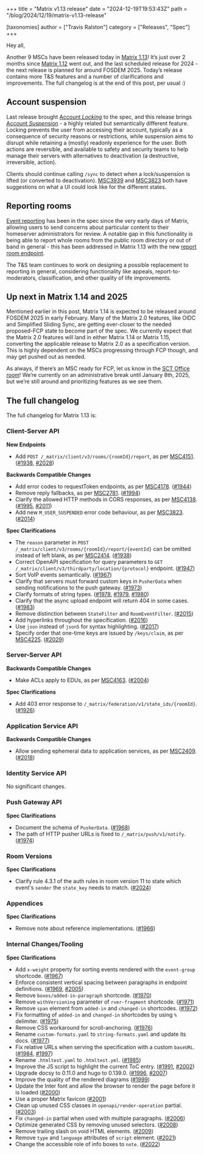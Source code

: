 +++
title = "Matrix v1.13 release"
date = "2024-12-19T19:53:43Z"
path = "/blog/2024/12/19/matrix-v1.13-release"

[taxonomies]
author = ["Travis Ralston"]
category = ["Releases", "Spec"]
+++

Hey all,

Another 9 MSCs have been released today in [Matrix 1.13](https://spec.matrix.org/v1.13/)! It’s just over 2 months since [Matrix 1.12](https://matrix.org/blog/2024/10/07/matrix-v1.12-release/) went out, and the last scheduled release for 2024 - the next release is planned for around FOSDEM 2025. Today’s release contains more T&S features and a number of clarifications and improvements. The full changelog is at the end of this post, per usual :)

<!-- more -->

## Account suspension

Last release brought [Account *Locking*](https://spec.matrix.org/v1.13/client-server-api/#account-locking) to the spec, and this release brings [Account *Suspension*](https://spec.matrix.org/v1.13/client-server-api/#account-suspension) - a highly related but semantically different feature. Locking prevents the user from accessing their account, typically as a consequence of security reasons or restrictions, while suspension aims to disrupt while retaining a (mostly) readonly experience for the user. Both actions are reversible, and available to safety and security teams to help manage their servers with alternatives to deactivation (a destructive, irreversible, action).

Clients should continue calling `/sync` to detect when a lock/suspension is lifted (or converted to deactivation). [MSC3939](https://github.com/matrix-org/matrix-spec-proposals/pull/3939) and [MSC3823](https://github.com/matrix-org/matrix-spec-proposals/pull/3823) both have suggestions on what a UI could look like for the different states.

## Reporting rooms

[Event reporting](https://spec.matrix.org/v1.13/client-server-api/#post_matrixclientv3roomsroomidreporteventid) has been in the spec since the very early days of Matrix, allowing users to send concerns about particular content to their homeserver administrators for review. A notable gap in this functionality is being able to report whole rooms from the public room directory or out of band in general - this has been addressed in Matrix 1.13 with the new [report room endpoint](https://spec.matrix.org/v1.13/client-server-api/#post_matrixclientv3roomsroomidreport).

The T&S team continues to work on designing a possible replacement to reporting in general, considering functionality like appeals, report-to-moderators, classification, and other quality of life improvements.

## Up next in Matrix 1.14 and 2025

Mentioned earlier in this post, Matrix 1.14 is expected to be released around FOSDEM 2025 in early February. Many of the Matrix 2.0 features, like OIDC and Simplified Sliding Sync, are getting ever-closer to the needed proposed-FCP state to become part of the spec. We currently expect that the Matrix 2.0 features will land in either Matrix 1.14 or Matrix 1.15, converting the applicable release to Matrix 2.0 as a specification version. This is highly dependent on the MSCs progressing through FCP though, and may get pushed out as needed.

As always, if there’s an MSC ready for FCP, let us know in the [SCT Office room](https://matrix.to/#/#sct-office:matrix.org)! We’re currently on an administrative break until January 8th, 2025, but we’re still around and prioritizing features as we see them.

## The full changelog

The full changelog for Matrix 1.13 is:

### Client-Server API

**New Endpoints**

- Add `POST /_matrix/client/v3/rooms/{roomId}/report`, as per [MSC4151](https://github.com/matrix-org/matrix-spec-proposals/pull/4151). ([#1938](https://github.com/matrix-org/matrix-spec/issues/1938), [#2028](https://github.com/matrix-org/matrix-spec/issues/2028))

**Backwards Compatible Changes**

- Add error codes to requestToken endpoints, as per [MSC4178](https://github.com/matrix-org/matrix-spec-proposals/pull/4178). ([#1944](https://github.com/matrix-org/matrix-spec/issues/1944))
- Remove reply fallbacks, as per [MSC2781](https://github.com/matrix-org/matrix-spec-proposals/issues/2781). ([#1994](https://github.com/matrix-org/matrix-spec/issues/1994))
- Clarify the allowed HTTP methods in CORS responses, as per [MSC4138](https://github.com/matrix-org/matrix-spec-proposals/pull/4138). ([#1995](https://github.com/matrix-org/matrix-spec/issues/1995), [#2011](https://github.com/matrix-org/matrix-spec/issues/2011))
- Add new `M_USER_SUSPENDED` error code behaviour, as per [MSC3823](https://github.com/matrix-org/matrix-spec-proposals/pull/3823). ([#2014](https://github.com/matrix-org/matrix-spec/issues/2014))

**Spec Clarifications**

- The `reason` parameter in `POST /_matrix/client/v3/rooms/{roomId}/report/{eventId}` can be omitted instead of left blank, as per [MSC2414](https://github.com/matrix-org/matrix-spec-proposals/pull/2414). ([#1938](https://github.com/matrix-org/matrix-spec/issues/1938))
- Correct OpenAPI specification for query parameters to `GET /_matrix/client/v3/thirdparty/location/{protocol}` endpoint. ([#1947](https://github.com/matrix-org/matrix-spec/issues/1947))
- Sort VoIP events semantically. ([#1967](https://github.com/matrix-org/matrix-spec/issues/1967))
- Clarify that servers must forward custom keys in `PusherData` when sending notifications to the push gateway. ([#1973](https://github.com/matrix-org/matrix-spec/issues/1973))
- Clarify formats of string types. ([#1978](https://github.com/matrix-org/matrix-spec/issues/1978), [#1979](https://github.com/matrix-org/matrix-spec/issues/1979), [#1980](https://github.com/matrix-org/matrix-spec/issues/1980))
- Clarify that the async upload endpoint will return 404 in some cases. ([#1983](https://github.com/matrix-org/matrix-spec/issues/1983))
- Remove distinction between `StateFilter` and `RoomEventFilter`. ([#2015](https://github.com/matrix-org/matrix-spec/issues/2015))
- Add hyperlinks throughout the specification. ([#2016](https://github.com/matrix-org/matrix-spec/issues/2016))
- Use `json` instead of `json5` for syntax highlighting. ([#2017](https://github.com/matrix-org/matrix-spec/issues/2017))
- Specify order that one-time keys are issued by `/keys/claim`, as per [MSC4225](https://github.com/matrix-org/matrix-spec-proposals/pull/4225). ([#2029](https://github.com/matrix-org/matrix-spec/issues/2029))

### Server-Server API

**Backwards Compatible Changes**

- Make ACLs apply to EDUs, as per [MSC4163](https://github.com/matrix-org/matrix-spec-proposals/pull/4163). ([#2004](https://github.com/matrix-org/matrix-spec/issues/2004))

**Spec Clarifications**

- Add 403 error response to `/_matrix/federation/v1/state_ids/{roomId}`. ([#1926](https://github.com/matrix-org/matrix-spec/issues/1926))

### Application Service API

**Backwards Compatible Changes**

- Allow sending ephemeral data to application services, as per [MSC2409](https://github.com/matrix-org/matrix-spec-proposals/pull/2409). ([#2018](https://github.com/matrix-org/matrix-spec/issues/2018))

### Identity Service API

No significant changes.

### Push Gateway API

**Spec Clarifications**

- Document the schema of `PusherData`. ([#1968](https://github.com/matrix-org/matrix-spec/issues/1968))
- The path of HTTP pusher URLs is fixed to `/_matrix/push/v1/notify`. ([#1974](https://github.com/matrix-org/matrix-spec/issues/1974))

### Room Versions

**Spec Clarifications**

- Clarify rule 4.3.1 of the auth rules in room version 11 to state which event's `sender` the `state_key` needs to match. ([#2024](https://github.com/matrix-org/matrix-spec/issues/2024))

### Appendices

**Spec Clarifications**

- Remove note about reference implementations. ([#1966](https://github.com/matrix-org/matrix-spec/issues/1966))

### Internal Changes/Tooling

**Spec Clarifications**

- Add `x-weight` property for sorting events rendered with the `event-group` shortcode. ([#1967](https://github.com/matrix-org/matrix-spec/issues/1967))
- Enforce consistent vertical spacing between paragraphs in endpoint definitions. ([#1969](https://github.com/matrix-org/matrix-spec/issues/1969), [#2005](https://github.com/matrix-org/matrix-spec/issues/2005))
- Remove `boxes/added-in-paragraph` shortcode. ([#1970](https://github.com/matrix-org/matrix-spec/issues/1970))
- Remove `withVersioning` parameter of `rver-fragment` shortcode. ([#1971](https://github.com/matrix-org/matrix-spec/issues/1971))
- Remove `span` element from `added-in` and `changed-in` shortcodes. ([#1972](https://github.com/matrix-org/matrix-spec/issues/1972))
- Fix formatting of `added-in` and `changed-in` shortcodes by using `%` delimiter. ([#1975](https://github.com/matrix-org/matrix-spec/issues/1975))
- Remove CSS workaround for scroll-anchoring. ([#1976](https://github.com/matrix-org/matrix-spec/issues/1976))
- Rename `custom-formats.yaml` to `string-formats.yaml` and update its docs. ([#1977](https://github.com/matrix-org/matrix-spec/issues/1977))
- Fix relative URLs when serving the specification with a custom `baseURL`. ([#1984](https://github.com/matrix-org/matrix-spec/issues/1984), [#1997](https://github.com/matrix-org/matrix-spec/issues/1997))
- Rename `.htmltest.yaml` to `.htmltest.yml`. ([#1985](https://github.com/matrix-org/matrix-spec/issues/1985))
- Improve the JS script to highlight the current ToC entry. ([#1991](https://github.com/matrix-org/matrix-spec/issues/1991), [#2002](https://github.com/matrix-org/matrix-spec/issues/2002))
- Upgrade docsy to 0.11.0 and hugo to 0.139.0. ([#1996](https://github.com/matrix-org/matrix-spec/issues/1996), [#2007](https://github.com/matrix-org/matrix-spec/issues/2007))
- Improve the quality of the rendered diagrams ([#1999](https://github.com/matrix-org/matrix-spec/issues/1999))
- Update the Inter font and allow the browser to render the page before it is loaded ([#2000](https://github.com/matrix-org/matrix-spec/issues/2000))
- Use a proper Matrix favicon ([#2001](https://github.com/matrix-org/matrix-spec/issues/2001))
- Clean up unused CSS classes in `openapi/render-operation` partial. ([#2003](https://github.com/matrix-org/matrix-spec/issues/2003))
- Fix `changed-in` partial when used with multiple paragraphs. ([#2006](https://github.com/matrix-org/matrix-spec/issues/2006))
- Optimize generated CSS by removing unused selectors. ([#2008](https://github.com/matrix-org/matrix-spec/issues/2008))
- Remove trailing slash on void HTML elements. ([#2009](https://github.com/matrix-org/matrix-spec/issues/2009))
- Remove `type` and `language` attributes of `script` element. ([#2021](https://github.com/matrix-org/matrix-spec/issues/2021))
- Change the accessible role of info boxes to `note`. ([#2022](https://github.com/matrix-org/matrix-spec/issues/2022))
